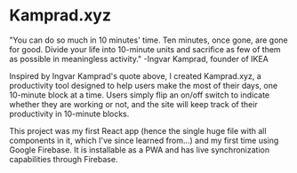 # Kamprad.xyz 

"You can do so much in 10 minutes' time. Ten minutes, once gone, are gone for good. Divide your life into 10-minute units and sacrifice as few of them as possible in meaningless activity."
-Ingvar Kamprad, founder of IKEA

Inspired by Ingvar Kamprad's quote above, I created Kamprad.xyz, a productivity tool designed to help users make the most of their days, one 10-minute block at a time. Users simply flip an on/off switch to indicate whether they are working or not, and the site will keep track of their productivity in 10-minute blocks.
    
This project was my first React app (hence the single huge file with all components in it, which I've since learned from...) and my first time using Google Firebase. It is installable as a PWA and has live synchronization capabilities through Firebase.